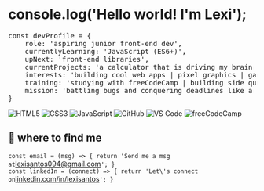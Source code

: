 # console.log('Hello world! I'm Lexi');

<pre>const devProfile = {  
    role: 'aspiring junior front-end dev',  
    currentlyLearning: 'JavaScript (ES6+)',
    upNext: 'front-end libraries',  
    currentProjects: 'a calculator that is driving my brain to do number-saults | a medieval text-based city builder',  
    interests: 'building cool web apps | pixel graphics | game development',  
    training: 'studying with freeCodeCamp | building side quest mini projects',  
    mission: 'battling bugs and conquering deadlines like a digital warrior'  
}</pre>

![HTML5](https://img.shields.io/badge/HTML5-orange?logo=html5)
![CSS3](https://img.shields.io/badge/CSS3-blue?logo=css3)
![JavaScript](https://img.shields.io/badge/JavaScript-yellow?logo=javascript)
![GitHub](https://img.shields.io/badge/GitHub-100000?style=for-the-badge&logo=github&logoColor=white)
![VS Code](https://img.shields.io/badge/VS%20Code-007ACC?style=for-the-badge&logo=visual%20studio%20code&logoColor=white)
![freeCodeCamp](https://img.shields.io/badge/freeCodeCamp-27273D?style=for-the-badge&logo=freecodecamp&logoColor=green)

## 🔗 where to find me
`const email = (msg) => { return 'Send me a msg at`[lexisantos094@gmail.com](mailto:lexisantos094@gmail.com)`'; }`  
`const linkedIn = (connect) => { return 'Let\'s connect on`[linkedin.com/in/lexisantos](https://www.linkedin.com/in/lexisantos)`'; }`
